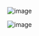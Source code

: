 ![image](https://github.com/user-attachments/assets/290beec6-60a7-490c-9018-cdab42145d1b)

![image](https://github.com/user-attachments/assets/a6187e5c-4713-4ee3-a591-8b964aa82330)


